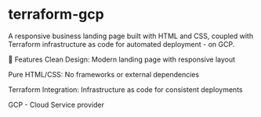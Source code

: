# terraform-gcp
A responsive business landing page built with HTML and CSS, coupled with Terraform infrastructure as code for automated deployment - on GCP.

🚀 Features
Clean Design: Modern landing page with responsive layout

Pure HTML/CSS: No frameworks or external dependencies

Terraform Integration: Infrastructure as code for consistent deployments

GCP - Cloud Service provider
